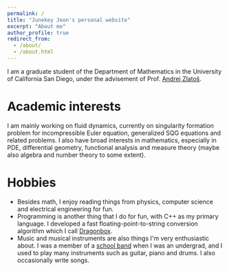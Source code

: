 ```yaml
---
permalink: /
title: "Junekey Jeon's personal website"
excerpt: "About me"
author_profile: true
redirect_from: 
  - /about/
  - /about.html
---
```


I am a graduate student of the Department of Mathematics in the University of California San Diego, under the advisement of Prof. [Andrej Zlatoš](https://mathweb.ucsd.edu/~zlatos/).

Academic interests
======
I am mainly working on fluid dynamics, currently on singularity formation problem for incompressible Euler equation, generalized SQG equations and related problems. I also have broad interests in mathematics, especially in PDE, differential geometry, functional analysis and measure theory (maybe also algebra and number theory to some extent).

Hobbies
======
* Besides math, I enjoy reading things from physics, computer science and electrical engineering for fun.
* Programming is another thing that I do for fun, with C++ as my primary language. I developed a fast floating-point-to-string conversion algorithm which I call [Dragonbox](https://github.com/jk-jeon/dragonbox).
* Music and musical instruments are also things I'm very enthusiastic about. I was a member of a [school band](https://www.facebook.com/KAISTCJDH/) when I was an undergrad, and I used to play many instruments such as guitar, piano and drums. I also occasionally write songs.